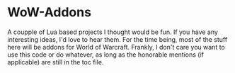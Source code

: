 # WoW-Addons
A coupple of Lua based projects I thought would be fun.  If you have any interesting ideas, I'd love to hear them.
For the time being, most of the stuff here will be addons for World of Warcraft.
Frankly, I don't care you want to use this code or do whatever, as long as the honorable mentions (if applicable) are still in the toc file.

